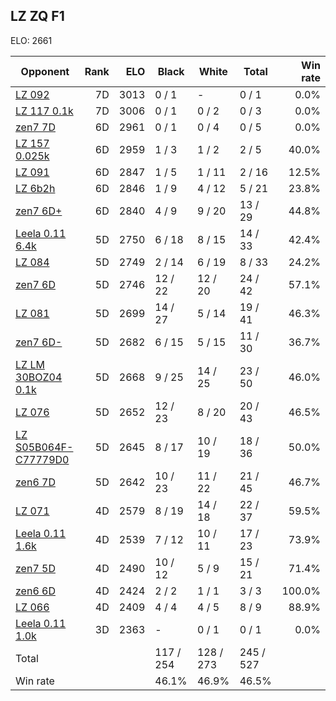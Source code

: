 ## LZ ZQ F1 ##

ELO: 2661

Opponent | Rank | ELO | Black | White | Total | Win rate
---------|-----:|----:|-------|-------|-------|-------:
[LZ 092](LZ%20092.md) | 7D | 3013 | 0 / 1 | - | 0 / 1 | 0.0%
[LZ 117 0.1k](LZ%20117%200.1k.md) | 7D | 3006 | 0 / 1 | 0 / 2 | 0 / 3 | 0.0%
[zen7 7D](zen7%207D.md) | 6D | 2961 | 0 / 1 | 0 / 4 | 0 / 5 | 0.0%
[LZ 157 0.025k](LZ%20157%200.025k.md) | 6D | 2959 | 1 / 3 | 1 / 2 | 2 / 5 | 40.0%
[LZ 091](LZ%20091.md) | 6D | 2847 | 1 / 5 | 1 / 11 | 2 / 16 | 12.5%
[LZ 6b2h](LZ%206b2h.md) | 6D | 2846 | 1 / 9 | 4 / 12 | 5 / 21 | 23.8%
[zen7 6D+](zen7%206D+.md) | 6D | 2840 | 4 / 9 | 9 / 20 | 13 / 29 | 44.8%
[Leela 0.11 6.4k](Leela%200.11%206.4k.md) | 5D | 2750 | 6 / 18 | 8 / 15 | 14 / 33 | 42.4%
[LZ 084](LZ%20084.md) | 5D | 2749 | 2 / 14 | 6 / 19 | 8 / 33 | 24.2%
[zen7 6D](zen7%206D.md) | 5D | 2746 | 12 / 22 | 12 / 20 | 24 / 42 | 57.1%
[LZ 081](LZ%20081.md) | 5D | 2699 | 14 / 27 | 5 / 14 | 19 / 41 | 46.3%
[zen7 6D-](zen7%206D-.md) | 5D | 2682 | 6 / 15 | 5 / 15 | 11 / 30 | 36.7%
[LZ LM 30BOZ04 0.1k](LZ%20LM%2030BOZ04%200.1k.md) | 5D | 2668 | 9 / 25 | 14 / 25 | 23 / 50 | 46.0%
[LZ 076](LZ%20076.md) | 5D | 2652 | 12 / 23 | 8 / 20 | 20 / 43 | 46.5%
[LZ S05B064F-C77779D0](LZ%20S05B064F-C77779D0.md) | 5D | 2645 | 8 / 17 | 10 / 19 | 18 / 36 | 50.0%
[zen6 7D](zen6%207D.md) | 5D | 2642 | 10 / 23 | 11 / 22 | 21 / 45 | 46.7%
[LZ 071](LZ%20071.md) | 4D | 2579 | 8 / 19 | 14 / 18 | 22 / 37 | 59.5%
[Leela 0.11 1.6k](Leela%200.11%201.6k.md) | 4D | 2539 | 7 / 12 | 10 / 11 | 17 / 23 | 73.9%
[zen7 5D](zen7%205D.md) | 4D | 2490 | 10 / 12 | 5 / 9 | 15 / 21 | 71.4%
[zen6 6D](zen6%206D.md) | 4D | 2424 | 2 / 2 | 1 / 1 | 3 / 3 | 100.0%
[LZ 066](LZ%20066.md) | 4D | 2409 | 4 / 4 | 4 / 5 | 8 / 9 | 88.9%
[Leela 0.11 1.0k](Leela%200.11%201.0k.md) | 3D | 2363 | - | 0 / 1 | 0 / 1 | 0.0%
Total | | | 117 / 254 | 128 / 273 | 245 / 527 | 
Win rate| | | 46.1% | 46.9% | 46.5% | 
